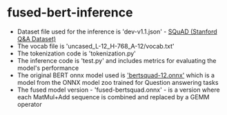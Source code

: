 # fused-bert-inference
<ul>
  <li>Dataset file used for the inference is 'dev-v1.1.json' - <a href="https://rajpurkar.github.io/SQuAD-explorer/">SQuAD (Stanford Q&A Dataset)</a></li>
  <li>The vocab file is 'uncased_L-12_H-768_A-12/vocab.txt'</li>
  <li>The tokenization code is 'tokenization.py'</li>
  <li>The inference code is 'test.py' and includes metrics for evaluating the model's performance</li>
  <li>The original BERT onnx model used is <a href="https://github.com/onnx/models/tree/main/validated/text/machine_comprehension/bert-squad">'bertsquad-12.onnx'</a> which is a model from the ONNX model zoo trained for Question answering tasks</li>
  <li>The fused model version - 'fused-bertsquad.onnx' - is a version where each MatMul+Add sequence is combined and replaced by a GEMM operator</li>
</ul>
